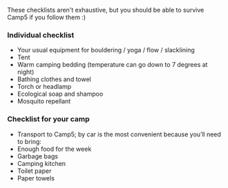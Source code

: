 These checklists aren't exhaustive, but you should be able to survive Camp5 if you follow them :)


### Individual checklist

- Your usual equipment for bouldering / yoga / flow / slacklining
- Tent
- Warm camping bedding (temperature can go down to 7 degrees at night)
- Bathing clothes and towel
- Torch or headlamp
- Ecological soap and shampoo
- Mosquito repellant


### Checklist for your camp

- Transport to Camp5; by car is the most convenient because you’ll need to bring:
- Enough food for the week
- Garbage bags
- Camping kitchen
- Toilet paper
- Paper towels
